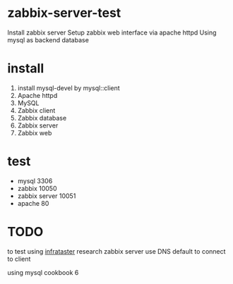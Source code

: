zabbix-server-test
==================

Install zabbix server
Setup zabbix web interface via apache httpd
Using mysql as backend database

install
=======

1. install mysql-devel by mysql::client
2. Apache httpd
3. MySQL
4. Zabbix client
5. Zabbix database
6. Zabbix server
7. Zabbix web

test
====
* mysql 3306
* zabbix 10050
* zabbix server 10051
* apache 80

TODO
====

to test using [infrataster](https://github.com/ryotarai/infrataster)
research zabbix server use DNS default to connect to client

using mysql cookbook 6

